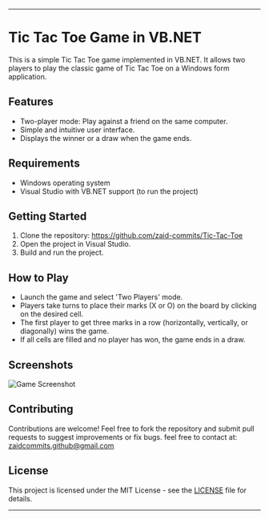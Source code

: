 
---

# Tic Tac Toe Game in VB.NET

This is a simple Tic Tac Toe game implemented in VB.NET. It allows two players to play the classic game of Tic Tac Toe on a Windows form application.

## Features

- Two-player mode: Play against a friend on the same computer.
- Simple and intuitive user interface.
- Displays the winner or a draw when the game ends.

## Requirements

- Windows operating system
- Visual Studio with VB.NET support (to run the project)

## Getting Started

1. Clone the repository: https://github.com/zaid-commits/Tic-Tac-Toe
2. Open the project in Visual Studio.
3. Build and run the project.

## How to Play

- Launch the game and select 'Two Players' mode.
- Players take turns to place their marks (X or O) on the board by clicking on the desired cell.
- The first player to get three marks in a row (horizontally, vertically, or diagonally) wins the game.
- If all cells are filled and no player has won, the game ends in a draw.

## Screenshots

![Game Screenshot](/path/to/screenshot.png)

## Contributing

Contributions are welcome! Feel free to fork the repository and submit pull requests to suggest improvements or fix bugs.
feel free to contact at: zaidcommits.github@gmail.com

## License

This project is licensed under the MIT License - see the [LICENSE](LICENSE) file for details.

---
